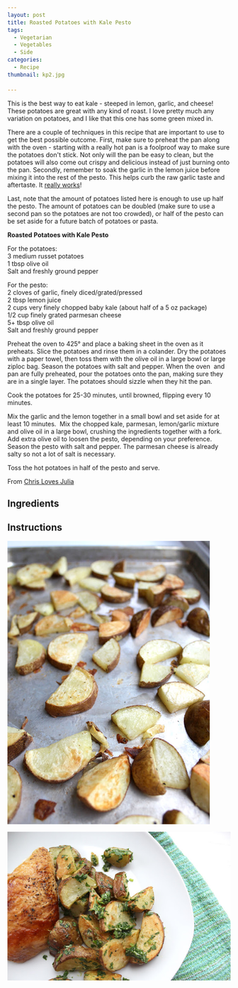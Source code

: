 ```yaml
---
layout: post
title: Roasted Potatoes with Kale Pesto
tags:
  - Vegetarian
  - Vegetables
  - Side
categories:
  - Recipe
thumbnail: kp2.jpg

---
```


This is the best way to eat kale - steeped in lemon, garlic, and cheese! These potatoes are great with any kind of roast. I love pretty much any variation on potatoes, and I like that this one has some green mixed in.  
  
There are a couple of techniques in this recipe that are important to use to get the best possible outcome. First, make sure to preheat the pan along with the oven - starting with a really hot pan is a foolproof way to make sure the potatoes don't stick. Not only will the pan be easy to clean, but the potatoes will also come out crispy and delicious instead of just burning onto the pan. Secondly, remember to soak the garlic in the lemon juice before mixing it into the rest of the pesto. This helps curb the raw garlic taste and aftertaste. It [really works](http://www.americastestkitchenfeed.com/cooking-science/2013/01/we-prove-it-steeping-garlic-in-acid-tempers-its-bite/)!  
  
Last, note that the amount of potatoes listed here is enough to use up half the pesto. The amount of potatoes can be doubled (make sure to use a second pan so the potatoes are not too crowded), or half of the pesto can be set aside for a future batch of potatoes or pasta.  
  

  
**Roasted Potatoes with Kale Pesto**  
  
For the potatoes:  
3 medium russet potatoes  
1 tbsp olive oil  
Salt and freshly ground pepper  
  
For the pesto:  
2 cloves of garlic, finely diced/grated/pressed  
2 tbsp lemon juice  
2 cups very finely chopped baby kale (about half of a 5 oz package)  
1/2 cup finely grated parmesan cheese  
5+ tbsp olive oil  
Salt and freshly ground pepper  
  
Preheat the oven to 425° and place a baking sheet in the oven as it preheats. Slice the potatoes and rinse them in a colander. Dry the potatoes with a paper towel, then toss them with the olive oil in a large bowl or large ziploc bag. Season the potatoes with salt and pepper. When the oven  and pan are fully preheated, pour the potatoes onto the pan, making sure they are in a single layer. The potatoes should sizzle when they hit the pan.  
  
Cook the potatoes for 25-30 minutes, until browned, flipping every 10 minutes.  
  
Mix the garlic and the lemon together in a small bowl and set aside for at least 10 minutes.  Mix the chopped kale, parmesan, lemon/garlic mixture and olive oil in a large bowl, crushing the ingredients together with a fork. Add extra olive oil to loosen the pesto, depending on your preference. Season the pesto with salt and pepper. The parmesan cheese is already salty so not a lot of salt is necessary.  
  
Toss the hot potatoes in half of the pesto and serve.  
  
From [Chris Loves Julia](http://www.chrislovesjulia.com/2013/05/roasted-potatoes.html)

## Ingredients



## Instructions







![Image of Roasted Potatoes with Kale Pesto.](/upload/kp1.jpg)

![Image of Roasted Potatoes with Kale Pesto.](/upload/kp3.jpg)